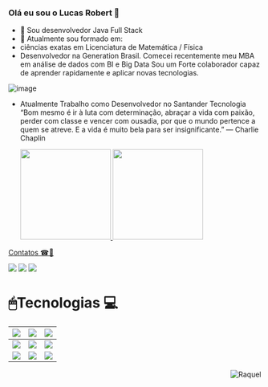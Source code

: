 ### Olá eu sou o Lucas Robert 👋



- 🔭 Sou desenvolvedor Java Full Stack
- 🌱 Atualmente sou formado em:
- ciências exatas em Licenciatura de Matemática / Física
- Desenvolvedor na Generation Brasil.
Comecei recentemente meu MBA em análise de dados com BI e Big Data
Sou um Forte colaborador capaz de aprender rapidamente e aplicar novas tecnologias.



![image](https://user-images.githubusercontent.com/69163019/133696572-f6d40fb6-f7c3-43f9-9e4b-03a3b6a29cf0.png)




- Atualmente Trabalho como Desenvolvedor no Santander Tecnologia
“Bom mesmo é ir à luta com determinação, abraçar a vida com paixão, perder com classe e vencer com ousadia, por que o mundo pertence a quem se atreve. E a vida é muito bela para ser insignificante.”
― Charlie Chaplin 





  <div>
  <a href="https://github.com/lucasrobert103">
  <img height = "180em" src = "https://github-readme-stats.vercel.app/api?username=Mayaralbueno&show_icons=true&theme=dark&include_all_commits=true&count_private=true" />
  <img height = "180em" src = "https://github-readme-stats.vercel.app/api/top-langs/?username=Mayaralbueno&layout=compact&langs_count=7&theme=dark" />
</div
    
    
 #  Contatos ☎📌  
    
    
<a href="https://instagram.com/mayarasbueno" target="_blank"><img src="https://img.shields.io/badge/-Instagram-%23E4405F?style=for-the-badge&logo=instagram&logoColor=white" target="_blank"></a>
  <a href = "https://www.instagram.com/lucas_almeida103/"><img src="https://img.shields.io/badge/-Gmail-%23333?style=for-the-badge&logo=gmail&logoColor=white" target="_blank"></a>
  <a href="https://www.linkedin.com/in/mayara-bueno-b9bb55212" target="_blank"><img src="https://img.shields.io/badge/-LinkedIn-%230077B5?style=for-the-badge&logo=linkedin&logoColor=white" target="_blank"></a> 
  
    
#  🖱Tecnologias 💻
  
  
  | <img src="https://img.shields.io/badge/HTML5-orange?style=for-the-badge&logo=html5&logoColor=white"> | <img src="https://img.shields.io/badge/CSS3-blue?style=for-the-badge&logo=css3&logoColor=white"> | <img src="https://img.shields.io/badge/JavaScript-323330?style=for-the-badge&logo=javascript&logoColor=F7DF1E"> |
| :----------------------------------------------------------: | :----------------------------------------------------------: | :----------------------------------------------------------: |
| <img src="https://img.shields.io/badge/Angular-DD0031?style=for-the-badge&logo=angular&logoColor=white"> | <img src="https://img.shields.io/badge/Java-purple?style=for-the-badge&logo=java&logoColor=white"> | <img src="https://img.shields.io/badge/MySQL-00000F?style=for-the-badge&logo=mysql&logoColor=white"> |
| <img src="https://img.shields.io/badge/Spring_Boot-F2F4F9?style=for-the-badge&logo=spring-boot"> | <img src="https://img.shields.io/badge/Docker-gold?style=for-the-badge&logo=docker&logoColor=black"> | <img src="https://img.shields.io/badge/Git-008000?style=for-the-badge&logo=git&logoColor=white"> |


  
  <img align = "right" alt = "Raquel" src = "https://cdn.discordapp.com/attachments/795358919417397249/825430589581688872/hi.gif">
</div>
